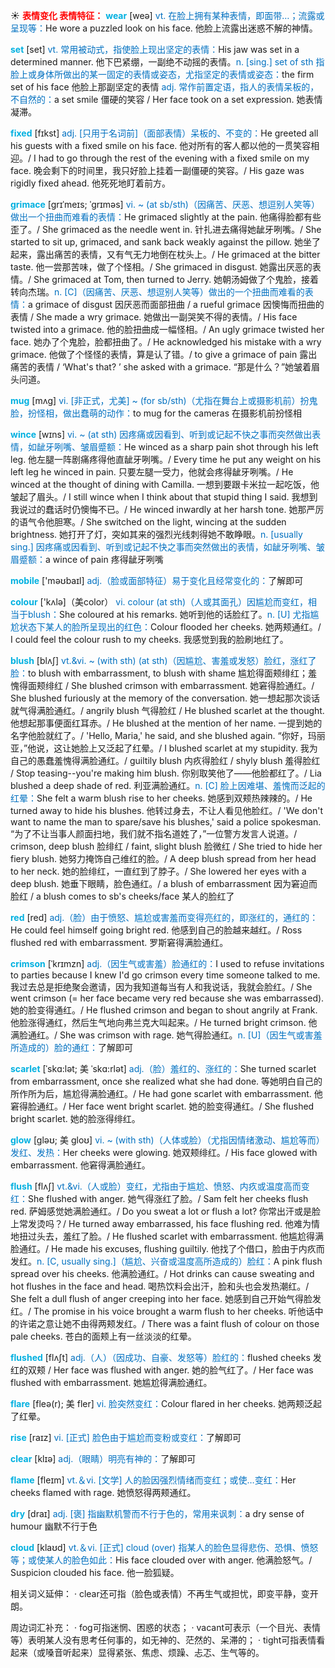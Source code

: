 ☀ <font color="red">**表情变化 表情特征：**</font>
<font color="sky blue">**wear**</font> [weə] 
<font color="#0070c0">vt. 在脸上拥有某种表情，即面带…；流露或呈现等：</font>He wore a puzzled look on his face. 他脸上流露出迷惑不解的神情。

<font color="sky blue">**set**</font> [set] 
<font color="#0070c0">vt. 常用被动式，指使脸上现出坚定的表情：</font>His jaw was set in a determined manner. 他下巴紧绷，一副绝不动摇的表情。<font color="#0070c0">n. [sing.] set of sth 指脸上或身体所做出的某一固定的表情或姿态，尤指坚定的表情或姿态：</font>the firm set of his face 他脸上那副坚定的表情 <font color="#0070c0">adj. 常作前置定语，指人的表情呆板的，不自然的：</font>a set smile 僵硬的笑容 / Her face took on a set expression. 她表情凝滞。
                      
<font color="sky blue">**fixed**</font> [fɪkst]
<font color="#0070c0">adj. [只用于名词前]（面部表情）呆板的、不变的：</font>He greeted all his guests with a fixed smile on his face. 他对所有的客人都以他的一贯笑容相迎。/ I had to go through the rest of the evening with a fixed smile on my face. 晚会剩下的时间里，我只好脸上挂着一副僵硬的笑容。/ His gaze was rigidly fixed ahead. 他死死地盯着前方。

<font color="sky blue">**grimace**</font> [grɪˈmeɪs; ˈgrɪməs]
<font color="#0070c0">vi. ~ (at sb/sth)（因痛苦、厌恶、想逗别人笑等）做出一个扭曲而难看的表情：</font>He grimaced slightly at the pain. 他痛得脸都有些歪了。/ She grimaced as the needle went in. 针扎进去痛得她龇牙咧嘴。/ She started to sit up, grimaced, and sank back weakly against the pillow. 她坐了起来，露出痛苦的表情，又有气无力地倒在枕头上。/ He grimaced at the bitter taste. 他一尝那苦味，做了个怪相。/ She grimaced in disgust. 她露出厌恶的表情。/ She grimaced at Tom, then turned to Jerry. 她朝汤姆做了个鬼脸，接着转向杰瑞。<font color="#0070c0">n. [C]（因痛苦、厌恶、想逗别人笑等）做出的一个扭曲而难看的表情：</font>a grimace of disgust 因厌恶而面部扭曲 / a rueful grimace 因懊悔而扭曲的表情 / She made a wry grimace. 她做出一副哭笑不得的表情。/ His face twisted into a grimace. 他的脸扭曲成一幅怪相。/ An ugly grimace twisted her face. 她办了个鬼脸，脸都扭曲了。/ He acknowledged his mistake with a wry grimace. 他做了个怪怪的表情，算是认了错。/ to give a grimace of pain 露出痛苦的表情 / ‘What's that? ’ she asked with a grimace. “那是什么？”她皱着眉头问道。
           
<font color="sky blue">**mug**</font> [mʌg]
<font color="#0070c0">vi. [非正式，尤美] ~ (for sb/sth)（尤指在舞台上或摄影机前）扮鬼脸，扮怪相，做出蠢萌的动作：</font>to mug for the cameras 在摄影机前扮怪相

<font color="sky blue">**wince**</font> [wɪns]
<font color="#0070c0">vi. ~ (at sth) 因疼痛或因看到、听到或记起不快之事而突然做出表情，如龇牙咧嘴、皱眉蹙额：</font>He winced as a sharp pain shot through his left leg. 他左腿一阵剧痛疼得他直龇牙咧嘴。/ Every time he put any weight on his left leg he winced in pain. 只要左腿一受力，他就会疼得龇牙咧嘴。/ He winced at the thought of dining with Camilla. 一想到要跟卡米拉一起吃饭，他皱起了眉头。/ I still wince when I think about that stupid thing I said. 我想到我说过的蠢话时仍懊悔不已。/ He winced inwardly at her harsh tone. 她那严厉的语气令他胆寒。/ She switched on the light, wincing at the sudden brightness. 她打开了灯，突如其来的强烈光线刺得她不敢睁眼。<font color="#0070c0">n. [usually sing.] 因疼痛或因看到、听到或记起不快之事而突然做出的表情，如龇牙咧嘴、皱眉蹙额：</font>a wince of pain 疼得龇牙咧嘴

<font color="sky blue">**mobile**</font> ['məʊbaɪl] 
<font color="#0070c0">adj.（脸或面部特征）易于变化且经常变化的：</font>了解即可

<font color="sky blue">**colour**</font> ['kʌlə]（美color）
<font color="#0070c0">vi. colour (at sth)（人或其面孔）因尴尬而变红，相当于blush：</font>She coloured at his remarks. 她听到他的话脸红了。<font color="#0070c0">n. [U] 尤指尴尬状态下某人的脸所呈现出的红色：</font>Colour flooded her cheeks. 她两颊通红。/ I could feel the colour rush to my cheeks. 我感觉到我的脸刷地红了。
           
<font color="sky blue">**blush**</font> [blʌʃ]
<font color="#0070c0">vt.&vi. ~ (with sth) (at sth)（因尴尬、害羞或发怒）脸红，涨红了脸：</font>to blush with embarrassment, to blush with shame 尴尬得面颊绯红；羞愧得面颊绯红 / She blushed crimson with embarrassment. 她窘得脸通红。/ She blushed furiously at the memory of the conversation. 她一想起那次谈话就气得满脸通红。/ angrily blush 气得脸红 / He blushed scarlet at the thought. 他想起那事便面红耳赤。/ He blushed at the mention of her name. 一提到她的名字他脸就红了。/ 'Hello, Maria,' he said, and she blushed again. “你好，玛丽亚，”他说，这让她脸上又泛起了红晕。/ I blushed scarlet at my stupidity. 我为自己的愚蠢羞愧得满脸通红。/ guiltily blush 内疚得脸红 / shyly blush 羞得脸红 / Stop teasing--you're making him blush. 你别取笑他了——他脸都红了。/ Lia blushed a deep shade of red. 利亚满脸通红。<font color="#0070c0">n. [C] 脸上因难堪、羞愧而泛起的红晕：</font>She felt a warm blush rise to her cheeks. 她感到双颊热辣辣的。/ He turned away to hide his blushes. 他转过身去，不让人看见他脸红。/ 'We don't want to name the man to spare/save his blushes,' said a police spokesman. “为了不让当事人颜面扫地，我们就不指名道姓了，”一位警方发言人说道。/ crimson, deep blush 脸绯红 / faint, slight blush 脸微红 / She tried to hide her fiery blush. 她努力掩饰自己维红的脸。/ A deep blush spread from her head to her neck. 她的脸绯红，一直红到了脖子。/ She lowered her eyes with a deep blush. 她垂下眼睛，脸色通红。/ a blush of embarrassment 因为窘迫而脸红 / a blush comes to sb's cheeks/face 某人的脸红了

<font color="sky blue">**red**</font> [red] 
<font color="#0070c0">adj.（脸）由于愤怒、尴尬或害羞而变得亮红的，即涨红的，通红的：</font>He could feel himself going bright red. 他感到自己的脸越来越红。/ Ross flushed red with embarrassment. 罗斯窘得满脸通红。
                      
<font color="sky blue">**crimson**</font> [ˈkrɪmzn]
<font color="#0070c0">adj.（因生气或害羞）脸通红的：</font>I used to refuse invitations to parties because I knew I'd go crimson every time someone talked to me. 我过去总是拒绝聚会邀请，因为我知道每当有人和我说话，我就会脸红。/ She went crimson (= her face became very red because she was embarrassed). 她的脸变得通红。/ He flushed crimson and began to shout angrily at Frank. 他脸涨得通红，然后生气地向弗兰克大叫起来。/ He turned bright crimson. 他满脸通红。/ She was crimson with rage. 她气得脸通红。<font color="#0070c0">n. [U]（因生气或害羞所造成的）脸的通红：</font>了解即可
 
<font color="sky blue">**scarlet**</font> [ˈskɑ:lət; 美 ˈskɑ:rlət]
<font color="#0070c0">adj.（脸）羞红的、涨红的：</font>She turned scarlet from embarrassment, once she realized what she had done. 等她明白自己的所作所为后，尴尬得满脸通红。/ He had gone scarlet with embarrassment. 他窘得脸通红。/ Her face went bright scarlet. 她的脸变得通红。/ She flushed bright scarlet. 她的脸涨得绯红。

<font color="sky blue">**glow**</font> [gləʊ; 美 gloʊ]
<font color="#0070c0">vi. ~ (with sth)（人体或脸）（尤指因情绪激动、尴尬等而）发红、发热：</font>Her cheeks were glowing. 她双颊绯红。/ His face glowed with embarrassment. 他窘得满脸通红。
           
<font color="sky blue">**flush**</font> [flʌʃ]
<font color="#0070c0">vt.&vi.（人或脸）变红，尤指由于尴尬、愤怒、内疚或温度高而变红：</font>She flushed with anger. 她气得涨红了脸。/ Sam felt her cheeks flush red. 萨姆感觉她满脸通红。/ Do you sweat a lot or flush a lot? 你常出汗或是脸上常发烫吗？/ He turned away embarrassed, his face flushing red. 他难为情地扭过头去，羞红了脸。/ He flushed scarlet with embarrassment. 他尴尬得满脸通红。/ He made his excuses, flushing guiltily. 他找了个借口，脸由于内疚而发红。<font color="#0070c0">n. [C, usually sing.]（尴尬、兴奋或温度高所造成的）脸红：</font>A pink flush spread over his cheeks. 他满脸通红。/ Hot drinks can cause sweating and hot flushes in the face and head. 喝热饮料会出汗，脸和头也会发热潮红。/ She felt a dull flush of anger creeping into her face. 她感到自己开始气得脸发红。/ The promise in his voice brought a warm flush to her cheeks. 听他话中的许诺之意让她不由得两颊发红。/ There was a faint flush of colour on those pale cheeks. 苍白的面颊上有一丝淡淡的红晕。
                      
<font color="sky blue">**flushed**</font> [flʌʃt]
<font color="#0070c0">adj.（人）（因成功、自豪、发怒等）脸红的：</font>flushed cheeks 发红的双颊 / Her face was flushed with anger. 她的脸气红了。/ Her face was flushed with embarrassment. 她尴尬得满脸通红。

<font color="sky blue">**flare**</font> [fleə(r); 美 fler]
<font color="#0070c0">vi. 脸突然变红：</font>Colour flared in her cheeks. 她两颊泛起了红晕。

<font color="sky blue">**rise**</font> [raɪz] 
<font color="#0070c0">vi. [正式] 脸色由于尴尬而变粉或变红：</font>了解即可

<font color="sky blue">**clear**</font> [klɪə] 
<font color="#0070c0">adj.（眼睛）明亮有神的：</font>了解即可

<font color="sky blue">**flame**</font> [fleɪm] 
<font color="#0070c0">vt.＆vi. [文学] 人的脸因强烈情绪而变红；或使…变红：</font>Her cheeks flamed with rage. 她愤怒得两颊通红。

<font color="sky blue">**dry**</font> [draɪ] 
<font color="#0070c0">adj. [褒] 指幽默机警而不行于色的，常用来讽刺：</font>a dry sense of humour 幽默不行于色

<font color="sky blue">**cloud**</font> [klaʊd] 
<font color="#0070c0">vt.＆vi. [正式] cloud (over) 指某人的脸色显得悲伤、恐惧、愤怒等；或使某人的脸色如此：</font>His face clouded over with anger. 他满脸怒气。/ Suspicion clouded his face. 他一脸狐疑。

相关词义延伸：
· clear还可指（脸色或表情）不再生气或担忧，即变平静，变开朗。

周边词汇补充：
· fog可指迷惘、困惑的状态；
· vacant可表示（一个目光、表情等）表明某人没有思考任何事的，如无神的、茫然的、呆滞的；
· tight可指表情看起来（或嗓音听起来）显得紧张、焦虑、烦躁、忐忑、生气等的。


